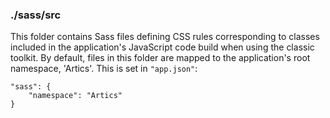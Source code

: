 ### ./sass/src

This folder contains Sass files defining CSS rules corresponding to classes
included in the application's JavaScript code build when using the classic toolkit.
By default, files in this folder are mapped to the application's root namespace, 'Artics'.
This is set in `"app.json"`:

    "sass": {
        "namespace": "Artics"
    }